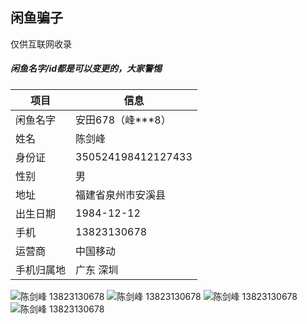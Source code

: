 ## 闲鱼骗子

仅供互联网收录

##### 闲鱼名字/id都是可以变更的，大家警惕

| 项目         | 信息                       |
|--------------|----------------------------|
| 闲鱼名字     | 安田678（峰***8）          |
| 姓名         | 陈剑峰                     |
| 身份证       | 350524198412127433         |
| 性别         | 男                         |
| 地址         | 福建省泉州市安溪县         |
| 出生日期     | 1984-12-12                 |
| 手机         | 13823130678                |
| 运营商       | 中国移动                   |
| 手机归属地   | 广东 深圳                  |

![陈剑峰 13823130678](./WechatIMG1401.jpg)
![陈剑峰 13823130678](./WechatIMG1402.jpg)
![陈剑峰 13823130678](./WechatIMG1403.jpg)
![陈剑峰 13823130678](./WechatIMG1404.jpg)